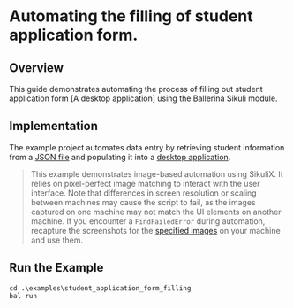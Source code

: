 # Automating the filling of student application form.

## Overview
This guide demonstrates automating the process of filling out student application form [A desktop application] using the Ballerina Sikuli module.

## Implementation

The example project automates data entry by retrieving student information from a [JSON file](./modules/resources/data.json) and populating it into a [desktop application](./student_app.jar).


> This example demonstrates image-based automation using SikuliX. It relies on pixel-perfect image matching to interact with the user interface. Note that differences in screen resolution or scaling between machines may cause the script to fail, as the images captured on one machine may not match the UI elements on another machine. If you encounter a `FindFailedError` during automation, recapture the screenshots for the [specified images](./resources/) on your machine and use them.

## Run the Example

```ballerina 
cd .\examples\student_application_form_filling
bal run
```
